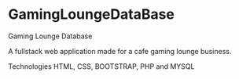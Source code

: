# GamingLoungeDataBase
Gaming Lounge Database

A fullstack web application made for a cafe gaming lounge business. 

Technologies
HTML, CSS, BOOTSTRAP, PHP and MYSQL
